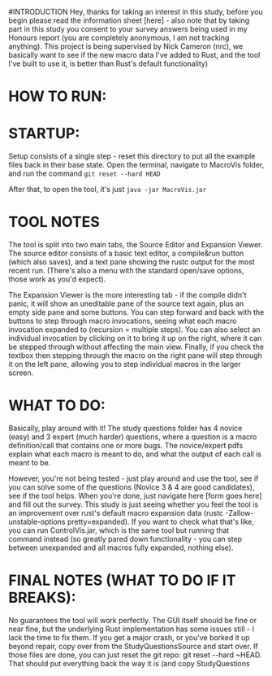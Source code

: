 #INTRODUCTION
Hey, thanks for taking an interest in this study, before you begin please read the information sheet [here] - also note that by taking part in this study you consent to your survey answers being used in my Honours report (you are completely anonymous, I am not tracking anything). This project is being supervised by Nick Cameron (nrc), we basically want to see if the new macro data I've added to Rust, and the tool I've built to use it, is better than Rust's default functionality)

# HOW TO RUN:

# STARTUP:

Setup consists of a single step - reset this directory to put all the example files back in their base state. Open the terminal, navigate to MacroVis folder, and run the command `git reset --hard HEAD`

After that, to open the tool, it's just `java -jar MacroVis.jar`

# TOOL NOTES

The tool is split into two main tabs, the Source Editor and Expansion Viewer. The source editor consists of a basic text editor, a compile&run button (which also saves), and a text pane showing the rustc output for the most recent run. (There's also a menu with the standard open/save options, those work as you'd expect).

The Expansion Viewer is the more interesting tab - if the compile didn't panic, it will show an uneditable pane of the source text again, plus an empty side pane and some buttons. You can step forward and back with the buttons to step through macro invocations, seeing what each macro invocation expanded to (recursion = multiple steps). You can also select an individual invocation by clicking on it to bring it up on the right, where it can be stepped through without affecting the main view. Finally, if you check the textbox then stepping through the macro on the right pane will step through it on the left pane, allowing you to step individual macros in the larger screen.

# WHAT TO DO:
Basically, play around with it! The study questions folder has 4 novice (easy) and 3 expert (much harder) questions, where a question is a macro definition/call that contains one or more bugs. The novice/expert pdfs explain what each macro is meant to do, and what the output of each call is meant to be.

However, you're not being tested - just play around and use the tool, see if you can solve some of the questions (Novice 3 & 4 are good candidates), see if the tool helps. When you're done, just navigate here [form goes here] and fill out the survey. This study is just seeing whether you feel the tool is an improvement over rust's default macro expansion data (rustc -Zallow-unstable-options pretty=expanded). If you want to check what that's like, you can run ControlVis.jar, which is the same tool but running that command instead (so greatly pared down functionality - you can step between unexpanded and all macros fully expanded, nothing else).

# FINAL NOTES (WHAT TO DO IF IT BREAKS):
No guarantees the tool will work perfectly. The GUI itself should be fine or near fine, but the underlying Rust implementation has some issues still - I lack the time to fix them. If you get a major crash, or you've borked it up beyond repair, copy over from the StudyQuestionsSource and start over. If those files are done, you can just reset the git repo: git reset --hard ~HEAD. That should put everything back the way it is (and copy StudyQuestions
